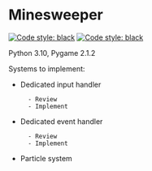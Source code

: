 # Minesweeper

<p>
<a href="https://github.com/Anthony-de-cruz/Minesweeper/blob/main/LICENSE"><img alt="Code style: black" src="https://img.shields.io/badge/license-MIT-9F2B68"></a>
<a href="https://github.com/psf/black"><img alt="Code style: black" src="https://img.shields.io/badge/code%20style-black-000000"></a>
</p>

Python 3.10, Pygame 2.1.2

Systems to implement:

- Dedicated input handler

        - Review
        - Implement

- Dedicated event handler 

        - Review
        - Implement

- Particle system

